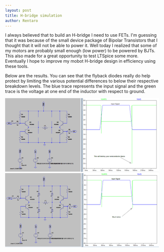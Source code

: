 ```yaml
---
layout: post
title: H-bridge simulation
author: Rentaro
---
```


I always believed that to build an H-bridge I need to use FETs. I'm guessing that it was because of the small device package of Bipolar Transistors that I thought that it will not be able to power it. Well today I realized that some of my motors are probably small enough (low power) to be powered by BJTs. This also made for a great opportunity to test LTSpice some more. Eventually I hope to improve my mobot H-bridge design in efficiency using these tools.

Below are the results. You can see that the flyback diodes really do help protect by limiting the various potential differences to below their respective breakdown levels. The blue trace represents the input signal and the green trace is the voltage at one end of the inductor with respect to ground.

![no flyback](/2011-06-30-noflyback.png)
![with flyback](/2011-06-30-withflyback.png)

